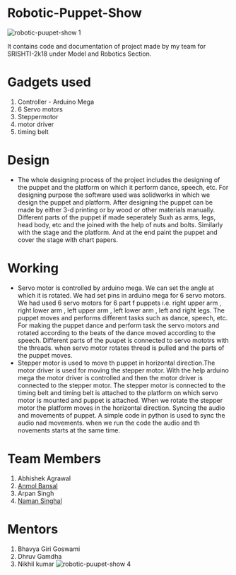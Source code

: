 # Robotic-Puppet-Show
![robotic-puupet-show 1](https://user-images.githubusercontent.com/39056402/41507467-8a57e518-7250-11e8-8871-f38f339b8ad9.jpg)

It contains code and documentation of project made by my team for SRISHTI-2k18 under Model and Robotics Section.

# Gadgets used
1. Controller - Arduino Mega
2. 6 Servo motors
3. Steppermotor
4. motor driver
5. timing belt

# Design
- The whole designing process of the project includes the designing of the puppet and the platform on which it perform dance, speech, etc. For designing purpose the software used was solidworks in which we design the puppet and platform. After designing the puppet can be made by either 3-d printing or by wood or other materials manually. Different parts of the puppet if made seperately Suxh as arms, legs, head body, etc and the joined with the help of nuts and bolts. Similarly with the stage and the platform. And at the end paint the puppet and cover the stage with chart papers.

# Working
- Servo motor is controlled by arduino mega. We can set the angle at which it is rotated. We had set pins in arduino mega for 6 servo motors. We had used 6 servo motors for 6 part f puppets i.e. right upper arm , right lower arm , left upper arm , left lower arm , left and right legs. The puppet moves and performs different tasks such as dance, speech, etc. For making the puppet dance and perform task the servo motors and rotated according to the beats of the dance moved according to the speech. Different parts of the puupet is connected to servo mototrs with the threads. when servo motor rotates thread is pulled and the parts of the puppet moves. 
- Stepper motor is used to move th puppet in horizontal direction.The motor driver is used for moving the stepper motor. With the help arduino mega the motor driver is controlled and then the motor driver is connected to  the stepper motor. The stepper motor is connected to the timing belt and timing belt is attached to the platform on which servo motor is mounted and puppet is attached. When we rotate the stepper motor the platform moves in the horizontal direction.
Syncing the audio and movements of puppet. A simple code in python is used to sync the audio nad movements. when we run the code the audio and th novements starts at the same time.

# Team Members
1. Abhishek Agrawal
2. [Anmol Bansal](https://github.com/Anmolbansal1)
3. Arpan Singh
4. [Naman Singhal](https://github.com/Naman2017)

# Mentors
1. Bhavya Giri Goswami
2. Dhruv Gamdha
3. Nikhil kumar
![robotic-puupet-show 4](https://user-images.githubusercontent.com/39056402/41507343-98ea7a84-724e-11e8-9543-c6f1884f709b.jpg)
